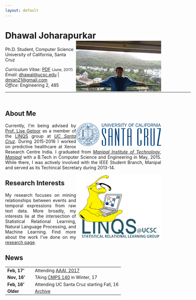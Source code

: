 ```yaml
---
layout: default
---
```


<!-- {% include image.html url="/images/me2.jpeg" caption="Dhawal Joharapurkar" width=275 align="right" %} -->


# Dhawal Joharapurkar  <a href="/images/me2.jpeg" target="_blank"><img src="images/me2.jpeg" alt="Dhawal Joharapurkar" style="width:275px;" align="right"></a>
Ph.D. Student, Computer Science <br>
University of California, Santa Cruz <br>

<em>Curriculum Vitae: </em><a href="/files/CV_new.pdf" target="_blank">PDF</a>  <small>(June, 2017)</small> <br>
<em>Email: </em><a href="mailto:dhawal@ucsc.edu">dhawal@ucsc.edu</a> | <a href="mailto:dmjan21@gmail.com">dmjan21@gmail.com</a> <br>
<em>Office: </em>Engineering 2, 485<br>
<!-- <p><a href="http://doodle.com/dhawaljoh" target="_blank">Meet me!</a> | <a href="http://flask.io/yoUm1" target="_blank">Assign me a task!</a> (please let me know you've added something!)</p> -->
<hr width="600px">

<hr style="height:10pt; visibility:hidden;" />

## About Me
<a href="http://www.ucsc.edu/" target="_blank"><img src="images/ucsc.png" alt="UCSC" style="width:275px;" align="right"></a>


<p align="justify" style="max-width:600px">
Currently, I'm being advised by <a href="https://getoor.soe.ucsc.edu/" target="_blank">Prof. Lise Getoor</a> as a member of the <a href="https://linqs.soe.ucsc.edu/" target="_blank">LINQS</a> group at <em><a class="tosu" href="http://www.ucsc.edu/" target="_blank">UC Santa Cruz</a></em>. During 2015-2016 I worked on predictive healthcare at Xerox Research Centre India. I graduated from <em><a class="tosu" href="http://manipal.edu/mu.html" target="_blank">Manipal Institute of Technology, Manipal</a></em> with a B.Tech in Computer Science and Engineering in May, 2015. While there, I was actively involved with the IEEE Student Branch, Manipal and served as its Techincal Secretary during 2013-14.</p>

<a href="https://linqs.soe.ucsc.edu/" target="_blank"><img src="images/linqs.png" alt="LINQS" style="width:275px;" align="right"></a>

## Research Interests
<p align="justify" style="max-width:600px">
My research focuses on mining relationships between events and temporal expressions from raw text data. More broadly, my interests lie at the intersection of Statistical Relational Learning, Natural Language Processing, and Machine Learning. Find more about the work I've done on my  <a href="/research/" target="_blank">research page</a>.
</p>
<!-- <center> <em><a class="tosu"> Scroll down for news! </a></em></center> -->

## News

<table style="white-space: nowrap;">
<tr>
<td width="75"><b>Feb, 17'</b></td>
<td>Attending <a href="https://www.aaai.org/Conferences/AAAI/aaai17.php" target="_b">AAAI, 2017</a></td>
</tr>
<tr>
<td><b>Nov, 16'</b></td>
<td>TAing <a href="https://classes.soe.ucsc.edu/cmps140/Winter17/" target="_blank">CMPS 140</a> in Winter, 17</td>
</tr>
<tr>
<td><b>Feb, 16'</b></td>
<td>Attending UC Santa Cruz starting Fall, 16</td>
</tr>
<tr>
<td><b>Older</b></td>
<td><a href='news-archive' target="_blank">Archive</a></td>
</tr>
</table>